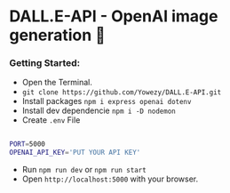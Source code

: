 # DALL.E-API - OpenAI image generation 🌁

### Getting Started:

* Open the Terminal.
* `git clone https://github.com/Yowezy/DALL.E-API.git`
* Install packages `npm i express openai dotenv`
* Install  dev dependencie `npm i -D nodemon`
* Create `.env` File

```bash 

PORT=5000 
OPENAI_API_KEY='PUT YOUR API KEY'
```
* Run `npm run dev` or `npm run start`
* Open `http://localhost:5000` with your browser.
